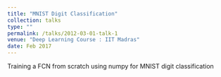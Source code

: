 ```yaml
---
title: "MNIST Digit Classification"
collection: talks
type: ""
permalink: /talks/2012-03-01-talk-1
venue: "Deep Learning Course : IIT Madras"
date: Feb 2017
---
```


Training a FCN from scratch using numpy for MNIST digit classification
